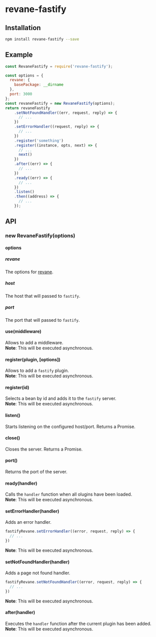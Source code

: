 # revane-fastify

## Installation

```bash
npm install revane-fastify --save
```

## Example

```js
const RevaneFastify = require('revane-fastify');

const options = {
  revane: {
    basePackage: __dirname
  },
  port: 3000
};
const revaneFastify = new RevaneFastify(options);
return revaneFastify
    .setNotFoundHandler((err, request, reply) => {
      // ...
    })
    .setErrorHandler((request, reply) => {
      // ...
    })
    .register('something')
    .register((instance, opts, next) => {
      // ...
      next()
    })
    .after((err) => {
      // ...
    })
    .ready((err) => {
      // ...
    })
    .listen()
    .then((address) => {
      // ...
    });
```

## API

### new RevaneFastify(options)

#### options

##### revane
The options for [revane](https://github.com/SerayaEryn/revane).

##### host
The host that will passed to `fastify`.

##### port
The port that will passed to `fastify`.

#### use(middleware)
Allows to add a middleware.<br>
**Note**: This will be executed asynchronous.

#### register(plugin, [options])
Allows to add a `fastify` plugin.<br>
**Note**: This will be executed asynchronous.
#### register(id)
Selects a bean by id and adds it to the `fastify` server.<br>
**Note**: This will be executed asynchronous.

#### listen()

Starts listening on the configured host/port. Returns a Promise.

#### close()

Closes the server. Returns a Promise.

#### port()
Returns the port of the server.

#### ready(handler)
Calls the `handler` function when all olugins have been loaded.<br>
**Note**: This will be executed asynchronous.

#### setErrorHandler(handler)
Adds an error handler.
```js
fastifyRevane.setErrorHandler((error, request, reply) => {
  // ...
})
```
**Note**: This will be executed asynchronous.

#### setNotFoundHandler(handler)

Adds a page not found handler.
```js
fastifyRevane.setNotFoundHandler((error, request, reply) => {
  // ...
})
```
**Note**: This will be executed asynchronous.

#### after(handler)
Executes the `handler` function after the current plugin has been added.<br>
**Note**: This will be executed asynchronous.